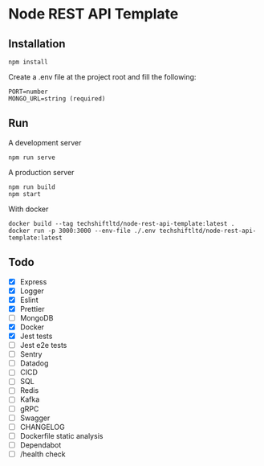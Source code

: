 # Node REST API Template

## Installation

```
npm install
```

Create a .env file at the project root and fill the following:

```
PORT=number
MONGO_URL=string (required)
```

## Run

A development server

```
npm run serve
```

A production server

```
npm run build
npm start
```

With docker

```
docker build --tag techshiftltd/node-rest-api-template:latest .
docker run -p 3000:3000 --env-file ./.env techshiftltd/node-rest-api-template:latest
```

## Todo

-   [x] Express
-   [x] Logger
-   [x] Eslint
-   [x] Prettier
-   [ ] MongoDB
-   [x] Docker
-   [x] Jest tests
-   [ ] Jest e2e tests
-   [ ] Sentry
-   [ ] Datadog
-   [ ] CICD
-   [ ] SQL
-   [ ] Redis
-   [ ] Kafka
-   [ ] gRPC
-   [ ] Swagger
-   [ ] CHANGELOG
-   [ ] Dockerfile static analysis
-   [ ] Dependabot
-   [ ] /health check
